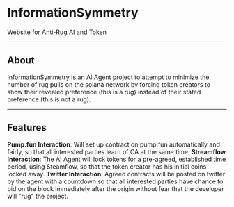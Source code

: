 # InformationSymmetry
Website for Anti-Rug AI and Token

---

## About
InformationSymmetry is an AI Agent project to attempt to minimize the number of rug pulls on the solana network by forcing token creators to show their revealed preference (this is a rug) instead of their stated preference (this is not a rug).

---

## Features
**Pump.fun Interaction**: Will set up contract on pump.fun automatically and fairly, so that all interested parties learn of CA at the same time.
**Streamflow Interaction**: The AI Agent will lock tokens for a pre-agreed, established time period, using Steamflow, so that the token creator has his initial coins locked away.
**Twitter Interaction**: Agreed contracts will be posted on twitter by the agent with a countdown so that all interested parties have chance to bid on the block immediately after the origin without fear that the developer will "rug" the project.
